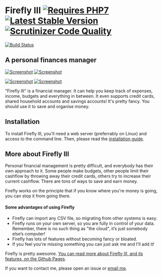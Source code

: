 # Firefly III [![Requires PHP7](https://img.shields.io/badge/php-7.0-red.svg)](https://secure.php.net/downloads.php#v7.0.4) [![Latest Stable Version](https://poser.pugx.org/grumpydictator/firefly-iii/v/stable)](https://packagist.org/packages/grumpydictator/firefly-iii) [![Scrutinizer Code Quality](https://scrutinizer-ci.com/g/JC5/firefly-iii/badges/quality-score.png?b=master)](https://scrutinizer-ci.com/g/JC5/firefly-iii/?branch=master)

[![Build Status](https://travis-ci.org/JC5/firefly-iii.svg?branch=master)](https://travis-ci.org/JC5/firefly-iii)

## A personal finances manager

[![Screenshot](https://i.nder.be/hhfv03hp/400)](https://i.nder.be/hhfv03hp) [![Screenshot](https://i.nder.be/hhmwmqw9/400)](https://i.nder.be/hhmwmqw9)

[![Screenshot](https://i.nder.be/g63q05m0/400)](https://i.nder.be/g63q05m0) [![Screenshot](https://i.nder.be/c2g30ngg/400)](https://i.nder.be/c2g30ngg)

"Firefly III" is a financial manager. It can help you keep track of expenses, income, budgets and everything in between. It even supports credit cards, shared  household accounts and savings accounts! It's pretty fancy. You should use it to save and organise money.

## Installation

To install Firefly III, you'll need a web server (preferrably on Linux) and access to the command line. Then, please read the [installation guide](https://firefly-iii.github.io/installation-guide/).

## More about Firefly III

Personal financial management is pretty difficult, and everybody has their own approach to it. Some people make budgets, other people limit their cashflow by throwing away their credit cards, others try to increase their current cashflow. There are tons of ways to save and earn money.

Firefly works on the principle that if you know where you're money is going, you can stop it from going there.

#### Some advantages of using Firefly

- Firefly can import any CSV file, so migrating from other systems is easy.
- Firefly runs on your own server, so you are fully in control of your data. Remember, there is no such thing as "the cloud", it’s just somebody else’s computer!
- Firefly has lots of features without becoming fancy or bloated.
- If you feel you're missing something you can just ask me and I'll add it!

Firefly is pretty awesome. [You can read more about Firefly III, and its features, on the Github Pages](https://firefly-iii.github.io/).

If you want to contact me, please open an issue or [email me](mailto:thegrumpydictator@gmail.com).
